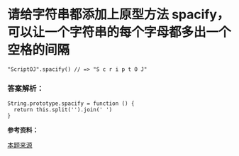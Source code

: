 # 请给字符串都添加上原型方法 spacify，可以让一个字符串的每个字母都多出一个空格的间隔

`"ScriptOJ".spacify() // => "S c r i p t O J"`

### 答案解析：

```
String.prototype.spacify = function () {
  return this.split('').join(' ')
}
```

**参考资料：**

[本题来源](http://blog.sourcing.io/interview-questions)